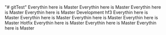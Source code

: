 "# gitTest" 
Everythin here is Master
Everythin here is Master
Everythin here is Master
Everythin here is Master
Development hf3
Everythin here is Master
Everythin here is Master
Everythin here is Master
Everythin here is Master
Hotfix
Everythin here is Master
Everythin here is Master
Everythin here is Master